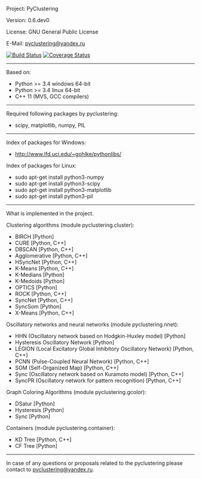 Project: PyClustering

Version: 0.6.dev0

License: GNU General Public License

E-Mail: pyclustering@yandex.ru

[![Build Status](https://travis-ci.org/annoviko/pyclustering.svg?branch=master)](https://travis-ci.org/annoviko/pyclustering)
[![Coverage Status](https://coveralls.io/repos/github/annoviko/pyclustering/badge.svg?branch=master)](https://coveralls.io/github/annoviko/pyclustering?branch=master)

------------------------------------------------

Based on:

- Python >= 3.4 windows 64-bit
- Python >= 3.4 linux 64-bit
- C++ 11 (MVS, GCC compilers)

------------------------------------------------

Required following packages by pyclustering:

- scipy, matplotlib, numpy, PIL

------------------------------------------------

Index of packages for Windows:

- http://www.lfd.uci.edu/~gohlke/pythonlibs/


Index of packages for Linux:
- sudo apt-get install python3-numpy
- sudo apt-get install python3-scipy
- sudo apt-get install python3-matplotlib
- sudo apt-get install python3-pil

------------------------------------------------

What is implemented in the project.

Clustering algorithms (module pyclustering.cluster):
- BIRCH [Python]
- CURE [Python, C++]
- DBSCAN [Python, C++]
- Agglomerative [Python, C++]
- HSyncNet [Python, C++]
- K-Means [Python, C++]
- K-Medians [Python]
- K-Medoids [Python]
- OPTICS [Python]
- ROCK [Python, C++]
- SyncNet [Python, C++]
- SyncSom [Python]
- X-Means [Python, C++]

Oscillatory networks and neural networks (module pyclustering.nnet):
- HHN (Oscillatory network based on Hodgkin-Huxley model) [Python]
- Hysteresis Oscillatory Network [Python]
- LEGION (Local Excitatory Global Inhibitory Oscillatory Network) [Python, C++]
- PCNN (Pulse-Coupled Neural Network) [Python, C++]
- SOM (Self-Organized Map) [Python, C++]
- Sync (Oscillatory network based on Kuramoto model) [Python, C++]
- SyncPR (Oscillatory network for pattern recognition) [Python, C++]

Graph Coloring Algorithms (module pyclustering.gcolor):
- DSatur [Python]
- Hysteresis [Python]
- Sync [Python]

Containers (module pyclustering.container):
- KD Tree [Python, C++]
- CF Tree [Python]

------------------------------------------------

In case of any questions or proposals related to the pyclustering please contact to pyclustering@yandex.ru.
